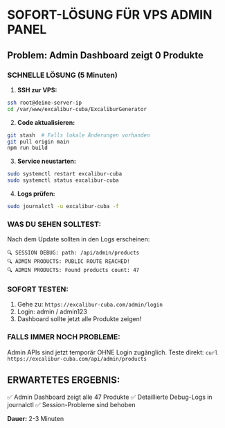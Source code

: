 # SOFORT-LÖSUNG FÜR VPS ADMIN PANEL

## Problem: Admin Dashboard zeigt 0 Produkte

### SCHNELLE LÖSUNG (5 Minuten)

1. **SSH zur VPS:**
```bash
ssh root@deine-server-ip
cd /var/www/excalibur-cuba/ExcaliburGenerator
```

2. **Code aktualisieren:**
```bash
git stash  # Falls lokale Änderungen vorhanden
git pull origin main
npm run build
```

3. **Service neustarten:**
```bash
sudo systemctl restart excalibur-cuba
sudo systemctl status excalibur-cuba
```

4. **Logs prüfen:**
```bash
sudo journalctl -u excalibur-cuba -f
```

### WAS DU SEHEN SOLLTEST:

Nach dem Update sollten in den Logs erscheinen:
```
🔍 SESSION DEBUG: path: /api/admin/products
🔍 ADMIN PRODUCTS: PUBLIC ROUTE REACHED!
🔍 ADMIN PRODUCTS: Found products count: 47
```

### SOFORT TESTEN:

1. Gehe zu: `https://excalibur-cuba.com/admin/login`
2. Login: admin / admin123  
3. Dashboard sollte jetzt alle Produkte zeigen!

### FALLS IMMER NOCH PROBLEME:

Admin APIs sind jetzt temporär OHNE Login zugänglich.
Teste direkt: `curl https://excalibur-cuba.com/api/admin/products`

## ERWARTETES ERGEBNIS:
✅ Admin Dashboard zeigt alle 47 Produkte
✅ Detaillierte Debug-Logs in journalctl
✅ Session-Probleme sind behoben

**Dauer:** 2-3 Minuten